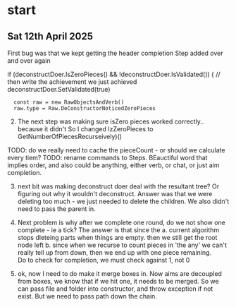 # start

## Sat 12th April 2025

First bug was that we kept getting the header completion Step added over and over again

  if (deconstructDoer.IsZeroPieces() && !deconstructDoer.IsValidated()) {
      // then write the achievement we just achieved
      deconstructDoer.SetValidated(true)

      const raw = new RawObjectsAndVerb()
      raw.type = Raw.DeConstructorNoticedZeroPieces


2. The next step was making sure isZero pieces worked correctly.. because it didn't
   So I changed IzZeroPieces to GetNumberOfPiecesRecurseively)()


TODO: do we really need to cache the pieceCount - or should we calculate every tiem?
TODO: rename commands to Steps. BEauctiful word that implies order, and also could be anything, either verb, or chat, or just aim completion.

3. next bit was making deconstruct doer deal with the resultant tree?
   Or figuring out why it wouldn't deconstruct.
   Answer was that we were deleting too much - we just needed to delete the children.
   We also didn't need to pass the parent in.

4. Next problem is why after we complete one round, do we not show one complete  - ie a tick?
 The answer is that since the 
  a. current algorithm stops dleteing parts when things are empty. then we still get the root node left
 b. since when we recurse to count pieces in 'the any' we can't really tell up from down, then we end up with one piece remaining.  
  Do to check for completion, we must check against 1, not 0

5. ok, now I need to do make it merge boxes in.
Now aims are decoupled from boxes, we know that if we hit one, it needs to be merged.
So we can pass file and folder into constructor, and throw exception if not exist.
But we need to pass path down the chain. 


